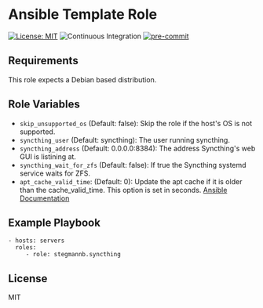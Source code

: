 # Ansible Template Role

[![License: MIT](https://img.shields.io/github/license/stegmannb/ansible-role-syncthing)](https://github.com/stegmannb/ansible-role-syncthing/blob/master/LICENSE)
![Continuous Integration](https://github.com/stegmannb/ansible-role-syncthing/workflows/Continuous%20Integration/badge.svg)
[![pre-commit](https://img.shields.io/badge/pre--commit-enabled-brightgreen?logo=pre-commit&logoColor=white)](https://github.com/pre-commit/pre-commit)

## Requirements

This role expects a Debian based distribution.

## Role Variables

- `skip_unsupported_os` (Default: false): Skip the role if the host's OS is not supported.
- `syncthing_user` (Default: syncthing): The user running syncthing.
- `syncthing_address` (Default: 0.0.0.0:8384): The address Syncthing's web GUI is listining at.
- `syncthing_wait_for_zfs` (Default: false): If true the Syncthing systemd service waits for ZFS.
- `apt_cache_valid_time`: (Default: 0): Update the apt cache if it is older than the cache_valid_time. This option is set in seconds. [Ansible Documentation](https://docs.ansible.com/ansible/latest/collections/ansible/builtin/apt_module.html#parameter-cache_valid_time)

## Example Playbook

    - hosts: servers
      roles:
         - role: stegmannb.syncthing

## License

MIT
